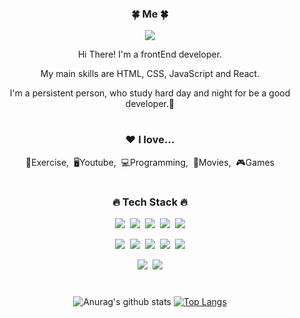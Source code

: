 <div align="center">
<h3 align="center">🍀 Me 🍀</h3>
<p align="center"><a href="https://eunhee-programming.tistory.com/" target="_blank"><img src="https://img.shields.io/badge/BLOG-EA4AAA?style=flat&logo=GitHub Sponsors&logoColor=white"/></a></p>
<p align="center">Hi There! I'm a frontEnd developer.</p>
<p align="center"> My main skills are HTML, CSS, JavaScript and React.</p>
<p align="center">I'm a persistent person, who study hard day and night for be a good developer.🥰</p>
  
#
<h3 align="center">❤️ I love...</h3>
<p align="center">💪Exercise,&nbsp;&nbsp;🖥Youtube,&nbsp;&nbsp;💻Programming,&nbsp;&nbsp;🎥Movies,&nbsp;&nbsp;🎮Games</p>
  
#
<h3 align="center">🔥 Tech Stack 🔥</h3>
<p align="center"><img src="https://img.shields.io/badge/HTML5-E34F26?style=flat&logo=html5&logoColor=white"/>&nbsp;&nbsp;<img src="https://img.shields.io/badge/CSS3-1572B6?style=flat&logo=css3&logoColor=white"/>&nbsp;&nbsp;<img src="https://img.shields.io/badge/JavaScript-gray?style=flat&logo=JavaScript&logoColor=F7DF1E"/>&nbsp;&nbsp;<img src="https://img.shields.io/badge/React-white?style=flat&logo=React&logoColor=61DAFB"/>&nbsp;&nbsp;<img src="https://img.shields.io/badge/jQuery-0769AD?style=flat&logo=jQuery&logoColor=black"/></p>

<p align="center"><img src="https://img.shields.io/badge/Node.js-c2c5c5?style=flat&logo=Node.js&logoColor=339933"/>&nbsp;&nbsp;<img src="https://img.shields.io/badge/Java-007396?style=flat&logo=Java&logoColor=white"/>&nbsp;&nbsp;<img src="https://img.shields.io/badge/Python-white?style=flat&logo=Python&logoColor=#3776AB"/>&nbsp;&nbsp;<img src="https://img.shields.io/badge/c-pink?style=flat&logo=c&logoColor=#A8B9CC"/>&nbsp;&nbsp;<img src="https://img.shields.io/badge/MySQL-f1d8d9?style=flat&logo=MySQL&logoColor=4479A1"/></p>

<p align="center"><img src="https://img.shields.io/badge/Notion-b4f5bd?style=flat&logo=Notion&logoColor=black"/>&nbsp;&nbsp;<img src="https://img.shields.io/badge/GitHub-gray?style=flat&logo=GitHub&logoColor=black"/></p>
  
#
![Anurag's github stats](https://github-readme-stats.vercel.app/api?username=6810779s&show_icons=true&theme=tokyonight)
[![Top Langs](https://github-readme-stats.vercel.app/api/top-langs/?username=6810779s&layout=compact&theme=tokyonight)](https://github.com/metleeha)

</div>


<!--
**6810779s/6810779s** is a ✨ _special_ ✨ repository because its `README.md` (this file) appears on your GitHub profile.

Here are some ideas to get you started:

- 🔭 I’m currently working on ...
- 🌱 I’m currently learning ...
- 👯 I’m looking to collaborate on ...
- 🤔 I’m looking for help with ...
- 💬 Ask me about ...
- 📫 How to reach me: ...
- 😄 Pronouns: ...
- ⚡ Fun fact: ...
-->
